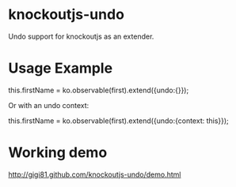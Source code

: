 knockoutjs-undo
===============

Undo support for knockoutjs as an extender.

Usage Example
===============

this.firstName = ko.observable(first).extend({undo:{}});

Or with an undo context:

this.firstName = ko.observable(first).extend({undo:{context: this}});


Working demo
==============
http://gigi81.github.com/knockoutjs-undo/demo.html
